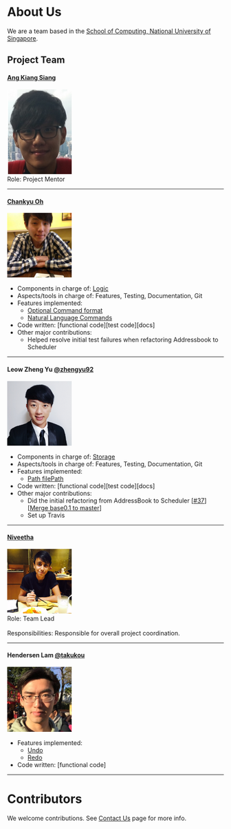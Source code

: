 

# About Us

We are a team based in the [School of Computing, National University of Singapore](http://www.comp.nus.edu.sg).

## Project Team

#### [Ang Kiang Siang](https://docs.google.com/document/u/1/d/1O3HF7qsh6KVeLesPmcQ0nPxSqhrkJxvS-OA_g-k-two/pub?embedded=true) <br>
<img src="images/angkiangsiang.png" width="150"><br>
Role: Project Mentor<br>  

-----


#### [Chankyu Oh](http://github.com/chankyuoh) <br>
<img src="images/profilePicture.jpg" width="150"><br>
* Components in charge of: [Logic](https://github.com/CS2103AUG2016-T15-C2/main/blob/master/docs/DeveloperGuide.md#logic-component)
* Aspects/tools in charge of: Features, Testing, Documentation, Git 
* Features implemented:
   * [Optional Command format](https://github.com/CS2103AUG2016-T15-C2/main/blob/master/docs/UserGuide.md#features)
   * [Natural Language Commands](https://github.com/CS2103AUG2016-T15-C2/main/blob/master/docs/UserGuide.md#features)
* Code written: [functional code][test code][docs]
* Other major contributions:
   * Helped resolve initial test failures when refactoring Addressbook to Scheduler
   
   
-----

#### Leow Zheng Yu [@zhengyu92](http://github.com/zhengyu92)
<img src="images/ZhengYu.jpg" width="150"><br>

* Components in charge of: [Storage](https://github.com/CS2103AUG2016-T15-C2/main/blob/master/docs/DeveloperGuide.md#storage-component)
* Aspects/tools in charge of: Features, Testing, Documentation, Git 
* Features implemented:
   * [Path filePath](https://github.com/CS2103AUG2016-T15-C2/main/blob/master/docs/UserGuide.md#changing-the-file-save-path--path)
* Code written: [functional code][test code][docs]
* Other major contributions:
   * Did the initial refactoring from AddressBook to Scheduler [[#37](https://github.com/CS2103AUG2016-T15-C2/main/pull/37)][[Merge base0.1 to master](https://github.com/CS2103AUG2016-T15-C2/main/commit/7eefac7edcd4b76712dfd52906980656fd9a6998)]
   * Set up Travis
   
-----

#### [Niveetha](http://github.com/niveetha)
<img src="images/PD1.jpg" width="150"><br>
Role: Team Lead<br>  
Responsibilities: Responsible for overall project coordination.

-----

#### Hendersen Lam [@takukou](http://github.com/takukou)
<img src="images/hendersenlam.jpg" width="150"><br>

* Features implemented:
	* [Undo](https://github.com/CS2103AUG2016-T15-C2/main/blob/master/docs/UserGuide.md#undo-recent-actions-(up-to-10)--undo)
	* [Redo](https://github.com/CS2103AUG2016-T15-C2/main/blob/master/docs/UserGuide.md#redo-recent-undone-actions--redo)
* Code written: [functional code]

 
 -----

# Contributors

We welcome contributions. See [Contact Us](ContactUs.md) page for more info.


